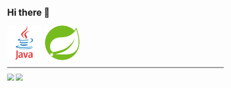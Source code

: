 ## Hi there 👋


  <img src="https://github.com/devicons/devicon/blob/master/icons/java/java-original-wordmark.svg" title="Java" alt="Java" width="80" height="80"/>&nbsp;
  <img src="https://github.com/devicons/devicon/blob/master/icons/spring/spring-original.svg" title="SpringBoot" alt="Spring" width="80" height="80"/>&nbsp;
  

 

</div>

---


<div align = "left">
<img height = "200em" src="https://github-readme-stats.vercel.app/api/top-langs/?username=walidabdel&show_icons=true&theme=bear&count_private=true"/>
<img height = "200em" src="https://github-readme-stats.vercel.app/api?username=walidabdel&show_icons=true&show_icons=true&theme=bear&count_private=true" />
</div>

